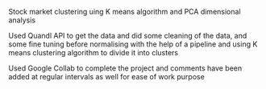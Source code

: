 Stock market clustering uing K means algorithm and PCA dimensional analysis

Used Quandl API to get the data and did some cleaning of the data, and some fine tuning before normalising with the help of a pipeline and using K means clustering algorithm to divide it into clusters

Used Google Collab to complete the project and comments have been added at regular intervals as well for ease of work purpose
